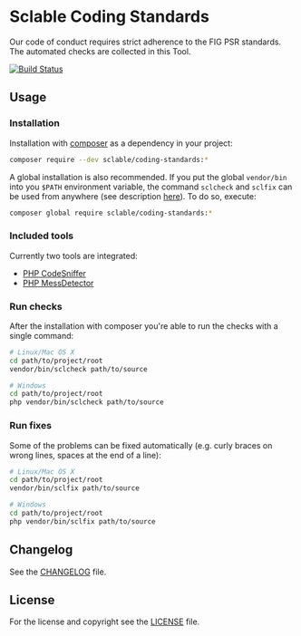 Sclable Coding Standards
========================

Our code of conduct requires strict adherence to the FIG PSR standards. The automated checks are collected in this Tool.

[![Build Status](https://travis-ci.org/sclable/coding-standards.svg?branch=0.1.0.0)](https://travis-ci.org/sclable/coding-standards)

Usage
-----

### Installation

Installation with [composer](https://getcomposer.org) as a dependency in your project:

```bash
composer require --dev sclable/coding-standards:*
```

A global installation is also recommended. If you put the global `vendor/bin` into you `$PATH` environment variable, the command `sclcheck` and `sclfix` can be used from anywhere (see description [here](https://getcomposer.org/doc/03-cli.md#global)).
To do so, execute:

```bash
composer global require sclable/coding-standards:*
```

### Included tools

Currently two tools are integrated:

- [PHP CodeSniffer](https://github.com/squizlabs/PHP_CodeSniffer/wiki)
- [PHP MessDetector](http://phpmd.org)

### Run checks

After the installation with composer you're able to run the checks with a single command:

```bash
# Linux/Mac OS X
cd path/to/project/root
vendor/bin/sclcheck path/to/source

# Windows
cd path/to/project/root
php vendor/bin/sclcheck path/to/source
```

### Run fixes

Some of the problems can be fixed automatically (e.g. curly braces on wrong lines, spaces at the end of a line):


```bash
# Linux/Mac OS X
cd path/to/project/root
vendor/bin/sclfix path/to/source

# Windows
cd path/to/project/root
php vendor/bin/sclfix path/to/source
```

Changelog
---------

See the [CHANGELOG](CHANGELOG.md) file.

License
-------

For the license and copyright see the [LICENSE](LICENSE) file.

